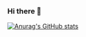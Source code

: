 ### Hi there 👋

[![Anurag's GitHub stats](https://github-readme-stats.vercel.app/api?username=ZanalikSL)](https://github.com/anuraghazra/github-readme-stats)

<!--
**ZanalikSL/ZanalikSL** is a ✨ _special_ ✨ repository because its `README.md` (this file) appears on your GitHub profile.

Here are some ideas to get you started:

- 🔭 I’m currently working on ...
- 🌱 I’m currently learning ...
- 👯 I’m looking to collaborate on ...
- 🤔 I’m looking for help with ...
- 💬 Ask me about ...
- 📫 How to reach me: ...
- 😄 Pronouns: ...
- ⚡ Fun fact: ...
-->
